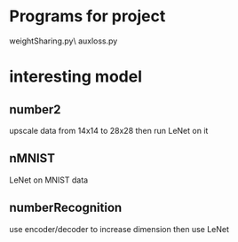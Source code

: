 # Programs for project
weightSharing.py\\
auxloss.py

# interesting model
## number2
upscale data from 14x14 to 28x28
then run LeNet on it

## nMNIST
LeNet on MNIST data

## numberRecognition
use encoder/decoder to increase dimension
then use LeNet
